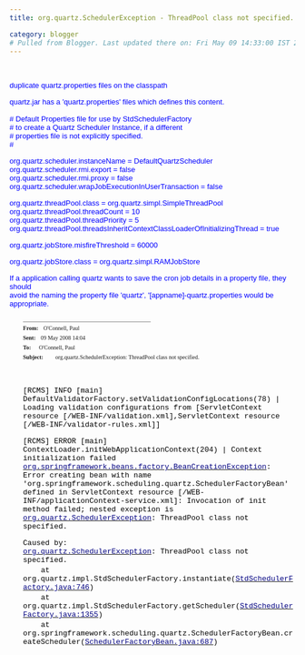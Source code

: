 ```yaml
---
title: org.quartz.SchedulerException - ThreadPool class not specified.

category: blogger
# Pulled from Blogger. Last updated there on: Fri May 09 14:33:00 IST 2008
---
```

<BR>  <P><FONT COLOR="#0000FF" SIZE=2 FACE="Arial">duplicate quartz.properties files on the classpath</FONT> </P>  <P><FONT COLOR="#0000FF" SIZE=2 FACE="Arial">quartz.jar has a 'quartz.properties' files which defines this content.</FONT> <BR><FONT COLOR="#0000FF" SIZE=2 FACE="Arial">&nbsp;</FONT> <BR><FONT COLOR="#0000FF" SIZE=2 FACE="Arial"># Default Properties file for use by StdSchedulerFactory</FONT> <BR><FONT COLOR="#0000FF" SIZE=2 FACE="Arial"># to create a Quartz Scheduler Instance, if a different</FONT> <BR><FONT COLOR="#0000FF" SIZE=2 FACE="Arial"># properties file is not explicitly specified.</FONT> <BR><FONT COLOR="#0000FF" SIZE=2 FACE="Arial">#</FONT> </P>  <P><FONT COLOR="#0000FF" SIZE=2 FACE="Arial">org.quartz.scheduler.instanceName = DefaultQuartzScheduler</FONT> <BR><FONT COLOR="#0000FF" SIZE=2 FACE="Arial">org.quartz.scheduler.rmi.export = false</FONT> <BR><FONT COLOR="#0000FF" SIZE=2 FACE="Arial">org.quartz.scheduler.rmi.proxy = false</FONT> <BR><FONT COLOR="#0000FF" SIZE=2 FACE="Arial">org.quartz.scheduler.wrapJobExecutionInUserTransaction = false</FONT> </P>  <P><FONT COLOR="#0000FF" SIZE=2 FACE="Arial">org.quartz.threadPool.class = org.quartz.simpl.SimpleThreadPool</FONT> <BR><FONT COLOR="#0000FF" SIZE=2 FACE="Arial">org.quartz.threadPool.threadCount = 10</FONT> <BR><FONT COLOR="#0000FF" SIZE=2 FACE="Arial">org.quartz.threadPool.threadPriority = 5</FONT> <BR><FONT COLOR="#0000FF" SIZE=2 FACE="Arial">org.quartz.threadPool.threadsInheritContextClassLoaderOfInitializingThread = true</FONT> </P>  <P><FONT COLOR="#0000FF" SIZE=2 FACE="Arial">org.quartz.jobStore.misfireThreshold = 60000</FONT> </P>  <P><FONT COLOR="#0000FF" SIZE=2 FACE="Arial">org.quartz.jobStore.class = org.quartz.simpl.RAMJobStore</FONT> </P>  <P><FONT COLOR="#0000FF" SIZE=2 FACE="Arial">If a application calling quartz wants to save the cron job details in a property file, they should</FONT> <BR><FONT COLOR="#0000FF" SIZE=2 FACE="Arial">avoid the naming the property file 'quartz', '[appname]-quartz.properties would be appropriate.</FONT> </P> <UL> <P><FONT SIZE=1 FACE="Tahoma">_____________________________________________ </FONT> <BR><B><FONT SIZE=1 FACE="Tahoma">From: &nbsp;</FONT></B> <FONT SIZE=1 FACE="Tahoma">O'Connell, Paul&nbsp; </FONT> <BR><B><FONT SIZE=1 FACE="Tahoma">Sent:&nbsp;&nbsp;</FONT></B> <FONT SIZE=1 FACE="Tahoma">09 May 2008 14:04</FONT> <BR><B><FONT SIZE=1 FACE="Tahoma">To:&nbsp;&nbsp;&nbsp;&nbsp;</FONT></B> <FONT SIZE=1 FACE="Tahoma">O'Connell, Paul</FONT> <BR><B><FONT SIZE=1 FACE="Tahoma">Subject:&nbsp;&nbsp;&nbsp;&nbsp;&nbsp;&nbsp;&nbsp;</FONT></B> <FONT SIZE=1 FACE="Tahoma">org.quartz.SchedulerException: ThreadPool class not specified. </FONT> </P> <BR>  <P><FONT COLOR="#000000" SIZE=2 FACE="Courier New">[RCMS] INFO [main] DefaultValidatorFactory.setValidationConfigLocations(78) | Loading validation configurations from [ServletContext resource [/WEB-INF/validation.xml],ServletContext resource [/WEB-INF/validator-rules.xml]]</FONT></P>  <P><FONT COLOR="#000000" SIZE=2 FACE="Courier New">[RCMS] ERROR [main] ContextLoader.initWebApplicationContext(204) | Context initialization failed</FONT> <BR><U><FONT COLOR="#000080" SIZE=2 FACE="Courier New">org.springframework.beans.factory.BeanCreationException</FONT></U><FONT COLOR="#000000" SIZE=2 FACE="Courier New">: Error creating bean with name 'org.springframework.scheduling.quartz.SchedulerFactoryBean' defined in ServletContext resource [/WEB-INF/applicationContext-service.xml]: Invocation of init method failed; nested exception is</FONT><U> <FONT COLOR="#000080" SIZE=2 FACE="Courier New">org.quartz.SchedulerException</FONT></U><FONT COLOR="#000000" SIZE=2 FACE="Courier New">: ThreadPool class not specified.</FONT> </P>  <P><FONT COLOR="#000000" SIZE=2 FACE="Courier New">Caused by:</FONT>  <BR><U><FONT COLOR="#000080" SIZE=2 FACE="Courier New">org.quartz.SchedulerException</FONT></U><FONT COLOR="#000000" SIZE=2 FACE="Courier New">: ThreadPool class not specified.</FONT>  <BR>&nbsp;&nbsp;&nbsp;&nbsp;&nbsp;&nbsp;&nbsp; <FONT COLOR="#000000" SIZE=2 FACE="Courier New">at org.quartz.impl.StdSchedulerFactory.instantiate(</FONT><U><FONT COLOR="#000080" SIZE=2 FACE="Courier New">StdSchedulerFactory.java:746</FONT></U><FONT COLOR="#000000" SIZE=2 FACE="Courier New">)</FONT> <BR>&nbsp;&nbsp;&nbsp;&nbsp;&nbsp;&nbsp;&nbsp; <FONT COLOR="#000000" SIZE=2 FACE="Courier New">at org.quartz.impl.StdSchedulerFactory.getScheduler(</FONT><U><FONT COLOR="#000080" SIZE=2 FACE="Courier New">StdSchedulerFactory.java:1355</FONT></U><FONT COLOR="#000000" SIZE=2 FACE="Courier New">)</FONT> <BR>&nbsp;&nbsp;&nbsp;&nbsp;&nbsp;&nbsp;&nbsp; <FONT COLOR="#000000" SIZE=2 FACE="Courier New">at org.springframework.scheduling.quartz.SchedulerFactoryBean.createScheduler(</FONT><U><FONT COLOR="#000080" SIZE=2 FACE="Courier New">SchedulerFactoryBean.java:687</FONT></U><FONT COLOR="#000000" SIZE=2 FACE="Courier New">)</FONT> </P> </UL> 
